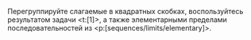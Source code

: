 Перегруппируйте слагаемые в квадратных скобках, воспользуйтесь результатом задачи <t:[1]>, а также элементарными пределами последовательностей из <p:[sequences/limits/elementary]>.